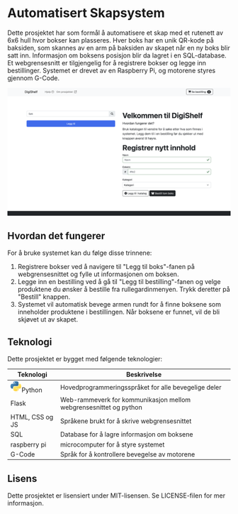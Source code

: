 </p><h1>Automatisert Skapsystem</h1>
<p>Dette prosjektet har som formål å automatisere et skap med et rutenett av 6x6 hull hvor bokser kan plasseres. Hver boks har en unik QR-kode på baksiden, som skannes av en arm på baksiden av skapet når en ny boks blir satt inn. Informasjon om boksens posisjon blir da lagret i en SQL-database. Et webgrensesnitt er tilgjengelig for å registrere bokser og legge inn bestillinger. Systemet er drevet av en Raspberry Pi, og motorene styres gjennom G-Code.</p>

<p><img src="./media/grensesnitt.png" alt="Webgrensesnitt"></p>

<h2>Hvordan det fungerer</h2>
<p>For å bruke systemet kan du følge disse trinnene:</p>
<ol><li>Registrere bokser ved å navigere til "Legg til boks"-fanen på webgrensesnittet og fylle ut informasjonen om boksen.</li><li>Legge inn en bestilling ved å gå til "Legg til bestilling"-fanen og velge produktene du ønsker å bestille fra rullegardinmenyen. Trykk deretter på "Bestill" knappen.</li><li>Systemet vil automatisk bevege armen rundt for å finne boksene som inneholder produktene i bestillingen. Når boksene er funnet, vil de bli skjøvet ut av skapet.</li></ol>

<h2>Teknologi</h2>
<p>Dette prosjektet er bygget med følgende teknologier:</p>
<table>
<thead>
    <tr><th>Teknologi</th><th>Beskrivelse</th></tr>
</thead>
    <tbody>
        <tr><td><img src="./media/logo_python.png" alt="Python Logo" width="25px" height="25px">Python</td><td>Hovedprogrammeringsspråket for alle bevegelige deler</td></tr>
        <tr><td>Flask</td><td>Web-rammeverk for kommunikasjon mellom webgrensesnittet og python</td></tr>
        <tr><td>HTML, CSS og JS</td><td>Språkene brukt for å skrive webgrensesnittet</td></tr>
        <tr><td>SQL</td><td>Database for å lagre informasjon om boksene</td></tr>
        <tr><td>raspberry pi</td><td>microcomputer for å styre systemet</td></tr>
        <tr><td>G-Code</td><td>Språk for å kontrollere bevegelse av motorene</td></tr>
    </tbody>
</table>

<h2>Lisens</h2>
<p>Dette prosjektet er lisensiert under MIT-lisensen. Se LICENSE-filen for mer informasjon.</p></div>
